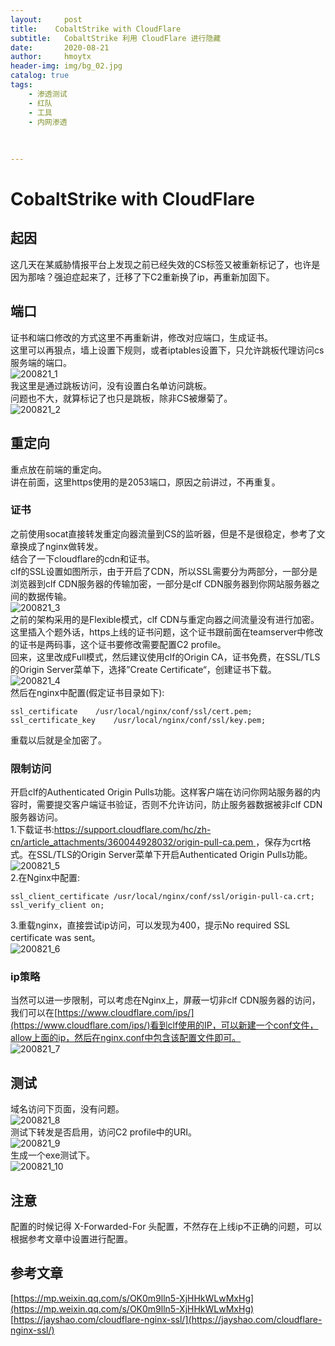 ```yaml
---
layout:     post
title:    CobaltStrike with CloudFlare
subtitle:   CobaltStrike 利用 CloudFlare 进行隐藏
date:       2020-08-21
author:     hmoytx
header-img: img/bg_02.jpg
catalog: true
tags:
    - 渗透测试
    - 红队
    - 工具
    - 内网渗透
    
    
    
---
```

# CobaltStrike with CloudFlare

## 起因
这几天在某威胁情报平台上发现之前已经失效的CS标签又被重新标记了，也许是因为那啥？强迫症起来了，迁移了下C2重新换了ip，再重新加固下。  

## 端口
证书和端口修改的方式这里不再重新讲，修改对应端口，生成证书。  
这里可以再狠点，墙上设置下规则，或者iptables设置下，只允许跳板代理访问cs服务端的端口。  
![200821_1](/img/200821_firewall.jpg)  
我这里是通过跳板访问，没有设置白名单访问跳板。  
问题也不大，就算标记了也只是跳板，除非CS被爆菊了。  
![200821_2](/img/200821_login.jpg)  


## 重定向
重点放在前端的重定向。  
讲在前面，这里https使用的是2053端口，原因之前讲过，不再重复。   
### 证书
之前使用socat直接转发重定向器流量到CS的监听器，但是不是很稳定，参考了文章换成了nginx做转发。  
结合了一下cloudflare的cdn和证书。  
clf的SSL设置如图所示，由于开启了CDN，所以SSL需要分为两部分，一部分是浏览器到clf CDN服务器的传输加密，一部分是clf CDN服务器到你网站服务器之间的数据传输。  
![200821_3](/img/200821_ssl.jpg)  
之前的架构采用的是Flexible模式，clf CDN与重定向器之间流量没有进行加密。   
这里插入个题外话，https上线的证书问题，这个证书跟前面在teamserver中修改的证书是两码事，这个证书要修改需要配置C2 profile。  
回来，这里改成Full模式，然后建议使用clf的Origin CA，证书免费，在SSL/TLS的Origin Server菜单下，选择”Create Certificate“，创建证书下载。 
![200821_4](/img/200821_pem.jpg)  
然后在nginx中配置(假定证书目录如下):  
```
ssl_certificate    /usr/local/nginx/conf/ssl/cert.pem;
ssl_certificate_key    /usr/local/nginx/conf/ssl/key.pem;
```
重载以后就是全加密了。  
### 限制访问
开启clf的Authenticated Origin Pulls功能。这样客户端在访问你网站服务器的内容时，需要提交客户端证书验证，否则不允许访问，防止服务器数据被非clf CDN服务器访问。   
1.下载证书:[https://support.cloudflare.com/hc/zh-cn/article_attachments/360044928032/origin-pull-ca.pem ](https://support.cloudflare.com/hc/zh-cn/article_attachments/360044928032/origin-pull-ca.pem )，保存为crt格式。在SSL/TLS的Origin Server菜单下开启Authenticated Origin Pulls功能。  
![200821_5](/img/200821_originpull.jpg)  
2.在Nginx中配置:  
```
ssl_client_certificate /usr/local/nginx/conf/ssl/origin-pull-ca.crt;
ssl_verify_client on;
```
3.重载nginx，直接尝试ip访问，可以发现为400，提示No required SSL certificate was sent。  
![200821_6](/img/200821_400.jpg)  
### ip策略
当然可以进一步限制，可以考虑在Nginx上，屏蔽一切非clf CDN服务器的访问，我们可以在[https://www.cloudflare.com/ips/](https://www.cloudflare.com/ips/)看到clf使用的IP，可以新建一个conf文件，allow上面的ip，然后在nginx.conf中包含该配置文件即可。  
![200821_7](/img/200821_iprange.jpg)  


## 测试
域名访问下页面，没有问题。  
![200821_8](/img/200821_page.jpg)  
测试下转发是否启用，访问C2 profile中的URI。  
![200821_9](/img/200821_js.jpg)  
生成一个exe测试下。  
![200821_10](/img/200821_cscs.jpg)  


## 注意
配置的时候记得 X-Forwarded-For 头配置，不然存在上线ip不正确的问题，可以根据参考文章中设置进行配置。  

## 参考文章  
[https://mp.weixin.qq.com/s/OK0m9lln5-XjHHkWLwMxHg](https://mp.weixin.qq.com/s/OK0m9lln5-XjHHkWLwMxHg)  
[https://jayshao.com/cloudflare-nginx-ssl/](https://jayshao.com/cloudflare-nginx-ssl/)  




